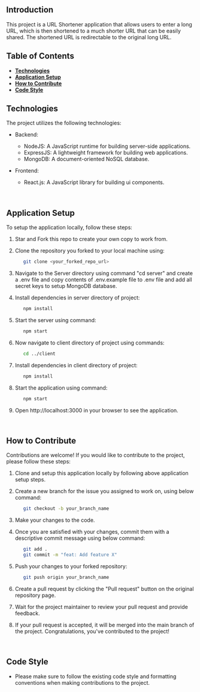 ## Introduction

This project is a URL Shortener application that allows users to enter a long URL, which is then shortened to a much shorter URL that can be easily shared. The shortened URL is redirectable to the original long URL.
<br>

## Table of Contents

- [**Technologies**](#technologies)
- [**Application Setup**](#application-setup)
- [**How to Contribute**](#how-to-contribute)
- [**Code Style**](#code-style)
  <br>

## Technologies

The project utilizes the following technologies:

- Backend:

  - NodeJS: A JavaScript runtime for building server-side applications.
  - ExpressJS: A lightweight framework for building web applications.
  - MongoDB: A document-oriented NoSQL database.
    <br>

- Frontend:
  - React.js: A JavaScript library for building ui components.

<br>

## Application Setup

To setup the application locally, follow these steps:

1. Star and Fork this repo to create your own copy to work from.
2. Clone the repository you forked to your local machine using:

   ```bash
      git clone <your_forked_repo_url>
   ```

3. Navigate to the Server directory using command "cd server" and create a .env file and copy contents of .env.example file to .env file and add all secret keys to setup MongoDB database.
4. Install dependencies in server directory of project:

   ```bash
      npm install
   ```

5. Start the server using command:

   ```bash
      npm start
   ```

6. Now navigate to client directory of project using commands:

   ```bash
      cd ../client
   ```

7. Install dependencies in client directory of project:

   ```bash
      npm install
   ```

8. Start the application using command:

   ```bash
      npm start
   ```

9. Open http://localhost:3000 in your browser to see the application.

<br>

## How to Contribute

Contributions are welcome! If you would like to contribute to the project, please follow these steps:

1. Clone and setup this application locally by following above application setup steps.

2. Create a new branch for the issue you assigned to work on, using below command:

   ```bash
      git checkout -b your_branch_name
   ```

3. Make your changes to the code.
4. Once you are satisfied with your changes, commit them with a descriptive commit message using below command:

   ```bash
      git add .
      git commit -m "feat: Add feature X"
   ```

5. Push your changes to your forked repository:

   ```bash
      git push origin your_branch_name
   ```

6. Create a pull request by clicking the "Pull request" button on the original repository page.
7. Wait for the project maintainer to review your pull request and provide feedback.
8. If your pull request is accepted, it will be merged into the main branch of the project. Congratulations, you've contributed to the project!

<br>

## Code Style

- Please make sure to follow the existing code style and formatting conventions when making contributions to the project.

<br>
